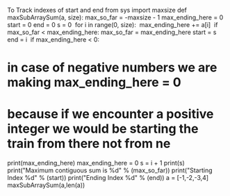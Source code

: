 To Track indexes of start and end
from sys import maxsize
def maxSubArraySum(a, size):
max_so_far = -maxsize - 1
max_ending_here = 0
start = 0
end = 0
s = 0
​
for i in range(0, size):
​
max_ending_here += a[i]
​
if max_so_far < max_ending_here:
max_so_far = max_ending_here
start = s
end = i
​
if max_ending_here < 0:
# in case of negative numbers we are making max_ending_here = 0
# because if we encounter a positive integer we would be starting the train from there not from ne
print(max_ending_here)
max_ending_here = 0
s = i + 1
print(s)
​
print("Maximum contiguous sum is %d" % (max_so_far))
print("Starting Index %d" % (start))
print("Ending Index %d" % (end))
a = [-1,-2,-3,4]
maxSubArraySum(a,len(a))